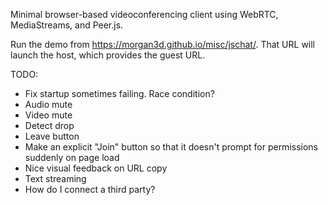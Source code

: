 Minimal browser-based videoconferencing client using WebRTC,
MediaStreams, and Peer.js.

Run the demo from https://morgan3d.github.io/misc/jschat/. That URL
will launch the host, which provides the guest URL.


TODO:

- Fix startup sometimes failing. Race condition?
- Audio mute
- Video mute
- Detect drop
- Leave button
- Make an explicit "Join" button so that it doesn't prompt for permissions suddenly on page load
- Nice visual feedback on URL copy
- Text streaming
- How do I connect a third party?
